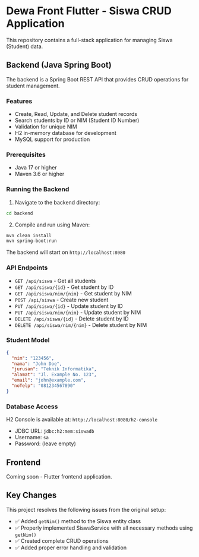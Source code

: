 # Dewa Front Flutter - Siswa CRUD Application

This repository contains a full-stack application for managing Siswa (Student) data.

## Backend (Java Spring Boot)

The backend is a Spring Boot REST API that provides CRUD operations for student management.

### Features
- Create, Read, Update, and Delete student records
- Search students by ID or NIM (Student ID Number)
- Validation for unique NIM
- H2 in-memory database for development
- MySQL support for production

### Prerequisites
- Java 17 or higher
- Maven 3.6 or higher

### Running the Backend

1. Navigate to the backend directory:
```bash
cd backend
```

2. Compile and run using Maven:
```bash
mvn clean install
mvn spring-boot:run
```

The backend will start on `http://localhost:8080`

### API Endpoints

- `GET /api/siswa` - Get all students
- `GET /api/siswa/{id}` - Get student by ID
- `GET /api/siswa/nim/{nim}` - Get student by NIM
- `POST /api/siswa` - Create new student
- `PUT /api/siswa/{id}` - Update student by ID
- `PUT /api/siswa/nim/{nim}` - Update student by NIM
- `DELETE /api/siswa/{id}` - Delete student by ID
- `DELETE /api/siswa/nim/{nim}` - Delete student by NIM

### Student Model

```json
{
  "nim": "123456",
  "nama": "John Doe",
  "jurusan": "Teknik Informatika",
  "alamat": "Jl. Example No. 123",
  "email": "john@example.com",
  "noTelp": "081234567890"
}
```

### Database Access

H2 Console is available at: `http://localhost:8080/h2-console`
- JDBC URL: `jdbc:h2:mem:siswadb`
- Username: `sa`
- Password: (leave empty)

## Frontend

Coming soon - Flutter frontend application.

## Key Changes

This project resolves the following issues from the original setup:
- ✅ Added `getNim()` method to the Siswa entity class
- ✅ Properly implemented SiswaService with all necessary methods using `getNim()`
- ✅ Created complete CRUD operations
- ✅ Added proper error handling and validation

